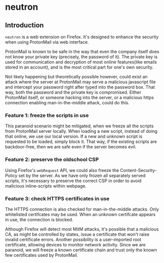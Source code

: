 neutron
=======

## Introduction

`neutron` is a web extension on Firefox. It's designed to enhance the security
when using ProtonMail via web interface.

ProtonMail is known to be safe in the way that even the company itself does not
know your private key (precisely, the password of it). The private key is used
for communication and decryption of most online features(like emails stored
in an account), and is the most critical part for one's own security.

Not likely happening but theoretically possible however, could exist an attack
where the server at ProtonMail may serve a malicious javascript file and
intercept your password right after typed into the password box. That way, both
the password and the private key is compromised. Either ProtonMail itself, or
someone hacking into the server, or a malicious https connection enabling
man-in-the-middle attack, could do this.

### Feature 1: freeze the scripts in use

This paranoid scenario might be mitigated, when we freeze all the scripts from
ProtonMail server locally. When loading a new script, instead of doing that
online, we use our local version. If a new and unknown script is requested to
be loaded, simply block it. That way, if the existing scripts are
backdoor-free, then we are safe even if the server becomes evil.

### Feature 2: preserve the oldschool CSP

Using Firefox's `webRequest` API, we could also freeze the
Content-Security-Policy set by the server. As we have only frozen all
separately served scripts, it's necessary to preserve the correct CSP in order
to avoid malicious inline-scripts within webpage.

### Feature 3: check HTTPS certificates in use

The HTTPS connection is also checked for man-in-the-middle attacks. Only
whitelisted certifcates may be used. When an unknown certifcate appears in use,
the connection is blocked.

Although Firefox will detect most MitM attacks, it's possible that a malicious
CA, as might be controlled by states, issue a certificate that won't raise
invalid certificate errors. Another possibility is a user-imported root
certificate, allowing devices to monitor network activity. Since we are
paranoid, we will freeze a known certificate chain and trust only the known few
certificates used by ProtonMail.
